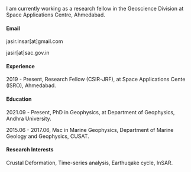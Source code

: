 I am currently working as a research fellow in the Geoscience Division at Space Applications Centre, Ahmedabad.

#### Email
jasir.insar[at]gmail.com

jasir[at]sac.gov.in


#### Experience
2019 - Present, Research Fellow (CSIR-JRF), at Space Applications Cente (ISRO), Ahmedabad.


#### Education
2021.09 - Present, PhD in Geophysics, at Department of Geophysics, Andhra University.

2015.06 - 2017.06, Msc in Marine Geophysics, Department of Marine Geology and Geophysics, CUSAT.

#### Research Interests
Crustal Deformation, Time-series analysis, Earthuqake cycle, InSAR.
